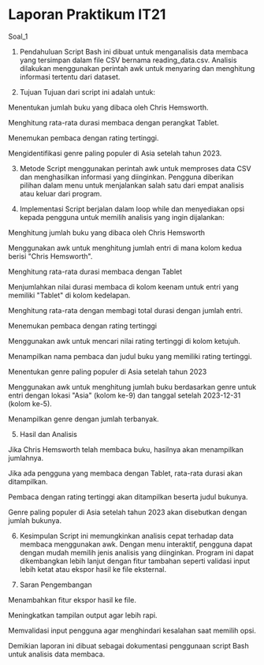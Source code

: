 # Laporan Praktikum IT21
Soal_1
1. Pendahuluan
Script Bash ini dibuat untuk menganalisis data membaca yang tersimpan dalam file CSV bernama reading_data.csv. Analisis dilakukan menggunakan perintah awk untuk menyaring dan menghitung informasi tertentu dari dataset.

2. Tujuan
Tujuan dari script ini adalah untuk:

Menentukan jumlah buku yang dibaca oleh Chris Hemsworth.

Menghitung rata-rata durasi membaca dengan perangkat Tablet.

Menemukan pembaca dengan rating tertinggi.

Mengidentifikasi genre paling populer di Asia setelah tahun 2023.

3. Metode
Script menggunakan perintah awk untuk memproses data CSV dan menghasilkan informasi yang diinginkan. Pengguna diberikan pilihan dalam menu untuk menjalankan salah satu dari empat analisis atau keluar dari program.

4. Implementasi
Script berjalan dalam loop while dan menyediakan opsi kepada pengguna untuk memilih analisis yang ingin dijalankan:

Menghitung jumlah buku yang dibaca oleh Chris Hemsworth

Menggunakan awk untuk menghitung jumlah entri di mana kolom kedua berisi "Chris Hemsworth".

Menghitung rata-rata durasi membaca dengan Tablet

Menjumlahkan nilai durasi membaca di kolom keenam untuk entri yang memiliki "Tablet" di kolom kedelapan.

Menghitung rata-rata dengan membagi total durasi dengan jumlah entri.

Menemukan pembaca dengan rating tertinggi

Menggunakan awk untuk mencari nilai rating tertinggi di kolom ketujuh.

Menampilkan nama pembaca dan judul buku yang memiliki rating tertinggi.

Menentukan genre paling populer di Asia setelah tahun 2023

Menggunakan awk untuk menghitung jumlah buku berdasarkan genre untuk entri dengan lokasi "Asia" (kolom ke-9) dan tanggal setelah 2023-12-31 (kolom ke-5).

Menampilkan genre dengan jumlah terbanyak.

5. Hasil dan Analisis

Jika Chris Hemsworth telah membaca buku, hasilnya akan menampilkan jumlahnya.

Jika ada pengguna yang membaca dengan Tablet, rata-rata durasi akan ditampilkan.

Pembaca dengan rating tertinggi akan ditampilkan beserta judul bukunya.

Genre paling populer di Asia setelah tahun 2023 akan disebutkan dengan jumlah bukunya.

6. Kesimpulan
Script ini memungkinkan analisis cepat terhadap data membaca menggunakan awk. Dengan menu interaktif, pengguna dapat dengan mudah memilih jenis analisis yang diinginkan. Program ini dapat dikembangkan lebih lanjut dengan fitur tambahan seperti validasi input lebih ketat atau ekspor hasil ke file eksternal.

7. Saran Pengembangan

Menambahkan fitur ekspor hasil ke file.

Meningkatkan tampilan output agar lebih rapi.

Memvalidasi input pengguna agar menghindari kesalahan saat memilih opsi.

Demikian laporan ini dibuat sebagai dokumentasi penggunaan script Bash untuk analisis data membaca.


